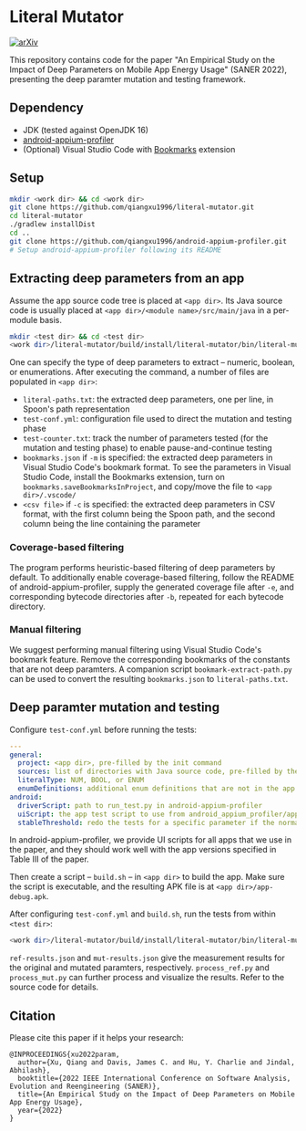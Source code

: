 # Literal Mutator

[![arXiv](https://img.shields.io/badge/arXiv-2009.12156-b31b1b)](https://arxiv.org/abs/2009.12156)

This repository contains code for the paper "An Empirical Study on the Impact of Deep Parameters on Mobile App Energy Usage" (SANER 2022), presenting the deep paramter mutation and testing framework.

## Dependency

- JDK (tested against OpenJDK 16)
- [android-appium-profiler](https://github.com/qiangxu1996/android-appium-profiler)
- (Optional) Visual Studio Code with [Bookmarks](https://marketplace.visualstudio.com/items?itemName=alefragnani.Bookmarks) extension

## Setup

```bash
mkdir <work dir> && cd <work dir>
git clone https://github.com/qiangxu1996/literal-mutator.git
cd literal-mutator
./gradlew installDist
cd ..
git clone https://github.com/qiangxu1996/android-appium-profiler.git
# Setup android-appium-profiler following its README
```

## Extracting deep parameters from an app

Assume the app source code tree is placed at `<app dir>`. Its Java source code is usually placed at `<app dir>/<module name>/src/main/java` in a per-module basis.

```bash
mkdir <test dir> && cd <test dir>
<work dir>/literal-mutator/build/install/literal-mutator/bin/literal-mutator init <app dir> <module 1>/src/main/java <module 2>/src/main/java ... -t [NUM|BOOL|ENUM] [-m|-c <csv file>]
```

One can specify the type of deep parameters to extract – numeric, boolean, or enumerations. After executing the command, a number of files are populated in `<app dir>`:

- `literal-paths.txt`: the extracted deep parameters, one per line, in Spoon's path representation
- `test-conf.yml`: configuration file used to direct the mutation and testing phase
- `test-counter.txt`: track the number of parameters tested (for the mutation and testing phase) to enable pause-and-continue testing
- `bookmarks.json` if `-m` is specified: the extracted deep parameters in Visual Studio Code's bookmark format. To see the parameters in Visual Studio Code, install the Bookmarks extension, turn on `bookmarks.saveBookmarksInProject`, and copy/move the file to `<app dir>/.vscode/`
- `<csv file>` if `-c` is specified: the extracted deep parameters in CSV format, with the first column being the Spoon path, and the second column being the line containing the parameter

### Coverage-based filtering

The program performs heuristic-based filtering of deep parameters by default. To additionally enable coverage-based filtering, follow the README of android-appium-profiler, supply the generated coverage file after `-e`, and corresponding bytecode directories after `-b`, repeated for each bytecode directory.

### Manual filtering

We suggest performing manual filtering using Visual Studio Code's bookmark feature. Remove the corresponding bookmarks of the constants that are not deep paramters. A companion script `bookmark-extract-path.py` can be used to convert the resulting `bookmarks.json` to `literal-paths.txt`.

## Deep paramter mutation and testing

Configure `test-conf.yml` before running the tests:

```yaml
---
general:
  project: <app dir>, pre-filled by the init command
  sources: list of directories with Java source code, pre-filled by the init command
  literalType: NUM, BOOL, or ENUM
  enumDefinitions: additional enum definitions that are not in the app source code, see framework-enums.csv for an example, optional
android:
  driverScript: path to run_test.py in android-appium-profiler
  uiScript: the app test script to use from android_appium_profiler/apps, without .py
  stableThreshold: redo the tests for a specific parameter if the normalized standard deviation of the results is higher than the threshold
```

In android-appium-profiler, we provide UI scripts for all apps that we use in the paper, and they should work well with the app versions specified in Table III of the paper.

Then create a script – `build.sh` – in `<app dir>` to build the app. Make sure the script is executable, and the resulting APK file is at `<app dir>/app-debug.apk`.

After configuring `test-conf.yml` and `build.sh`, run the tests from within `<test dir>`:

```bash
<work dir>/literal-mutator/build/install/literal-mutator/bin/literal-mutator test
```

`ref-results.json` and `mut-results.json` give the measurement results for the original and mutated paramters, respectively. `process_ref.py` and `process_mut.py` can further process and visualize the results. Refer to the source code for details.

## Citation

Please cite this paper if it helps your research:

```
@INPROCEEDINGS{xu2022param,
  author={Xu, Qiang and Davis, James C. and Hu, Y. Charlie and Jindal, Abhilash},
  booktitle={2022 IEEE International Conference on Software Analysis, Evolution and Reengineering (SANER)},
  title={An Empirical Study on the Impact of Deep Parameters on Mobile App Energy Usage},
  year={2022}
}
```
